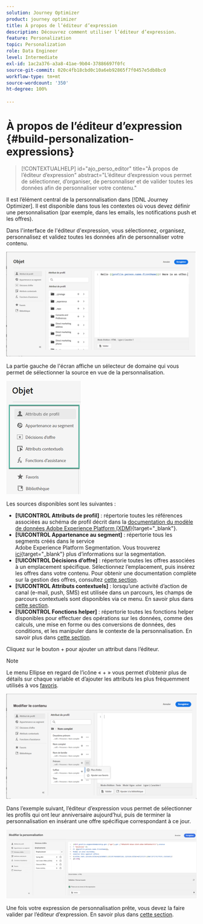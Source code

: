 ```yaml
---
solution: Journey Optimizer
product: journey optimizer
title: À propos de l’éditeur d’expression
description: Découvrez comment utiliser l’éditeur d’expression.
feature: Personalization
topic: Personalization
role: Data Engineer
level: Intermediate
exl-id: 1ac2a376-a3a8-41ae-9b04-37886697f0fc
source-git-commit: 020c4fb18cbd0c10a6eb92865f7f0457e5db8bc0
workflow-type: tm+mt
source-wordcount: '350'
ht-degree: 100%

---
```


# À propos de l’éditeur d’expression {#build-personalization-expressions}

>[!CONTEXTUALHELP]
>id="ajo_perso_editor"
>title="À propos de l’éditeur d’expression"
>abstract="L’éditeur d’expression vous permet de sélectionner, d’organiser, de personnaliser et de valider toutes les données afin de personnaliser votre contenu."

Il est lʼélément central de la personnalisation dans [!DNL Journey Optimizer]. Il est disponible dans tous les contextes où vous devez définir une personnalisation (par exemple, dans les emails, les notifications push et les offres).

Dans l&#39;interface de l&#39;éditeur d&#39;expression, vous sélectionnez, organisez, personnalisez et validez toutes les données afin de personnaliser votre contenu.

![](assets/perso_ee1.png)

La partie gauche de l&#39;écran affiche un sélecteur de domaine qui vous permet de sélectionner la source en vue de la personnalisation.

![](assets/perso_ee3.png)

Les sources disponibles sont les suivantes :

* **[!UICONTROL Attributs de profil]** : répertorie toutes les références associées au schéma de profil décrit dans la [documentation du modèle de données Adobe Experience Platform (XDM)](https://experienceleague.adobe.com/docs/experience-platform/xdm/home.html?lang=fr){target=&quot;_blank&quot;}.
* **[!UICONTROL Appartenance au segment]** : répertorie tous les segments créés dans le service Adobe Experience Platform Segmentation. Vous trouverez [ici](https://experienceleague.adobe.com/docs/experience-platform/segmentation/home.html?lang=fr){target=&quot;_blank&quot;} plus d’informations sur la segmentation.
* **[!UICONTROL Décisions d’offre]** : répertorie toutes les offres associées à un emplacement spécifique. Sélectionnez l’emplacement, puis insérez les offres dans votre contenu. Pour obtenir une documentation complète sur la gestion des offres, consultez [cette section](../email/add-offers-email.md).
* **[!UICONTROL Attributs contextuels]** : lorsqu’une activité d’action de canal (e-mail, push, SMS) est utilisée dans un parcours, les champs de parcours contextuels sont disponibles via ce menu. En savoir plus dans [cette section](personalization-use-case.md).
* **[!UICONTROL Fonctions helper]** : répertorie toutes les fonctions helper disponibles pour effectuer des opérations sur les données, comme des calculs, une mise en forme ou des conversions de données, des conditions, et les manipuler dans le contexte de la personnalisation. En savoir plus dans [cette section](functions/functions.md).

Cliquez sur le bouton + pour ajouter un attribut dans lʼéditeur.

>[!NOTE]
>
>Le menu Ellipse en regard de l’icône « + » vous permet d’obtenir plus de détails sur chaque variable et d’ajouter les attributs les plus fréquemment utilisés à vos [favoris](personalization-favorites.md).

![](assets/attribute-details.png)

Dans lʼexemple suivant, lʼéditeur dʼexpression vous permet de sélectionner les profils qui ont leur anniversaire aujourdʼhui, puis de terminer la personnalisation en insérant une offre spécifique correspondant à ce jour.

![](assets/perso_ee2.png)

Une fois votre expression de personnalisation prête, vous devez la faire valider par l’éditeur d’expression. En savoir plus dans [cette section](personalization-validation.md).
